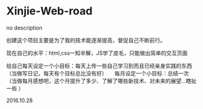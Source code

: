 # Xinjie-Web-road
no description

创建这个项目主要是为了我的技术能逐渐提高，督促自己不断前行。

现在自己的水平：html,css一知半解，JS学了皮毛，只能做出简单的交互页面

给自己每天设定一个小目标：每天上传一些自己学习到而且已经亲身实践的东西（当做写日记，每天有个目标总比没有好）
      每月设定一个小目标：总结一次（当做每月感想吧，这个月提升了多少、了解了哪些新技术、对未来的展望...瞎扯一些 ）

2016.10.28
